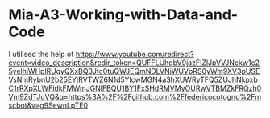 # Mia-A3-Working-with-Data-and-Code

I utilised the help of https://www.youtube.com/redirect?event=video_description&redir_token=QUFFLUhqbV9jazFIZlJpVVJNekw1c25yelhiWHplRUgyQXxBQ3Jtc0tuQWJEQmNDLVNiWUVpRS0yWm9XV3pUSEVsNmRybnU2b25EYjRVTWZ6N1d5YlcwMGN4a3hXUWRyTFQ5ZUJhNkpxbC1rRXpXLWFidkFMWmJGNlFBQU1BY1FxSHdRMVMyOURwVTBMZkFRQzh0Vm9ZdTJuVQ&q=https%3A%2F%2Fgithub.com%2Ffedericocotogno%2Fmscbot&v=g9SewnLpTE0



